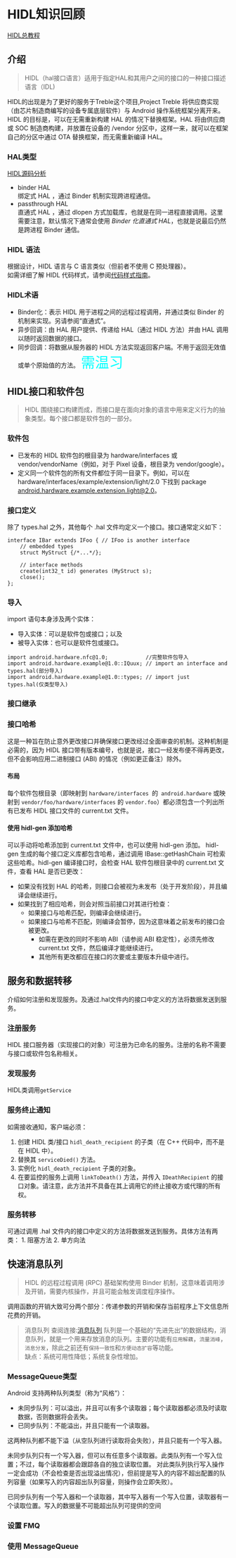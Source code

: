 # HIDL知识回顾
[HIDL总教程](https://source.android.google.cn/devices/architecture/hidl?hl=zh-cn "安卓开发者")
## 介绍  
>HIDL（hal接口语言）适用于指定HAL和其用户之间的接口的一种接口描述语言（IDL)  

HIDL的出现是为了更好的服务于Treble这个项目,Project Treble 将供应商实现（由芯片制造商编写的设备专属底层软件）与 Android 操作系统框架分离开来。  
HIDL 的目标是，可以在无需重新构建 HAL 的情况下替换框架。HAL 将由供应商或 SOC 制造商构建，并放置在设备的 /vendor 分区中，这样一来，就可以在框架自己的分区中通过 OTA 替换框架，而无需重新编译 HAL。  

### HAL类型
[HIDL源码分析](https://blog.csdn.net/u010164190/article/details/106477273?ops_request_misc=%257B%2522request%255Fid%2522%253A%2522165828306616781667892282%2522%252C%2522scm%2522%253A%252220140713.130102334.pc%255Fspecialcolumn.%2522%257D&request_id=165828306616781667892282&biz_id=&utm_medium=distribute.pc_search_result.none-task-special_column-2~specialcolumn~first_rank_ecpm_v1~column_rank-3-8693744-null-null.pc_column&utm_term=HIDL&spm=1018.2226.3001.4417 "讲解详细")
- binder HAL  
绑定式 HAL ，通过 Binder 机制实现跨进程通信。
- passthrough HAL  
直通式 HAL ，通过 dlopen 方式加载库，也就是在同一进程直接调用。这里需要注意，默认情况下通常会使用 *Binder 化直通式 HAL*，也就是说最后仍然是跨进程 Binder 通信。

### HIDL 语法
根据设计，HIDL 语言与 C 语言类似（但前者不使用 C 预处理器）。  
如需详细了解 HIDL 代码样式，请参阅[代码样式指南](https://source.android.google.cn/devices/architecture/hidl/code-style?hl=zh-cn)。  

### HIDL术语
- Binder化：表示 HIDL 用于进程之间的远程过程调用，并通过类似 Binder 的机制来实现。另请参阅“直通式”。
- 异步回调：由 HAL 用户提供、传递给 HAL（通过 HIDL 方法）并由 HAL 调用以随时返回数据的接口。
- 同步回调：将数据从服务器的 HIDL 方法实现返回客户端。不用于返回无效值或单个原始值的方法。
<font color=#00ffff size=6>需温习</font>


## HIDL接口和软件包
>HIDL 围绕接口构建而成，而接口是在面向对象的语言中用来定义行为的抽象类型。每个接口都是软件包的一部分。
### 软件包
- 已发布的 HIDL 软件包的根目录为 hardware/interfaces 或 vendor/vendorName（例如，对于 Pixel 设备，根目录为 vendor/google）。
- 定义同一个软件包的所有文件都位于同一目录下。例如，可以在 hardware/interfaces/example/extension/light/2.0 下找到 package android.hardware.example.extension.light@2.0。
### 接口定义
除了 types.hal 之外，其他每个 .hal 文件均定义一个接口。接口通常定义如下：
~~~
interface IBar extends IFoo { // IFoo is another interface
    // embedded types
    struct MyStruct {/*...*/};

    // interface methods
    create(int32_t id) generates (MyStruct s);
    close();
};
~~~

### 导入
import 语句本身涉及两个实体：
- 导入实体：可以是软件包或接口；以及
- 被导入实体：也可以是软件包或接口。
```
import android.hardware.nfc@1.0;            //完整软件包导入
import android.hardware.example@1.0::IQuux; // import an interface and types.hal(部分导入)
import android.hardware.example@1.0::types; // import just types.hal(仅类型导入)
```
### 接口继承

### 接口哈希
这是一种旨在防止意外更改接口并确保接口更改经过全面审查的机制。这种机制是必需的，因为 HIDL 接口带有版本编号，也就是说，接口一经发布便不得再更改，但不会影响应用二进制接口 (ABI) 的情况（例如更正备注）除外。

#### 布局
每个软件包根目录（即映射到 ```hardware/interfaces ```的``` android.hardware``` 或映射到 ```vendor/foo/hardware/interfaces``` 的 ```vendor.foo```）都必须包含一个列出所有已发布 HIDL 接口文件的 current.txt 文件。
#### 使用 hidl-gen 添加哈希
可以手动将哈希添加到 current.txt 文件中，也可以使用 hidl-gen 添加。
hidl-gen 生成的每个接口定义库都包含哈希，通过调用 IBase::getHashChain 可检索这些哈希。hidl-gen 编译接口时，会检查 HAL 软件包根目录中的 current.txt 文件，查看 HAL 是否已更改：
- 如果没有找到 HAL 的哈希，则接口会被视为未发布（处于开发阶段），并且编译会继续进行。
- 如果找到了相应哈希，则会对照当前接口对其进行检查：
  - 如果接口与哈希匹配，则编译会继续进行。
  - 如果接口与哈希不匹配，则编译会暂停，因为这意味着之前发布的接口会被更改。
    - 如需在更改的同时不影响 ABI（请参阅 ABI 稳定性），必须先修改 current.txt 文件，然后编译才能继续进行。
    - 其他所有更改都应在接口的次要或主要版本升级中进行。

## 服务和数据转移
介绍如何注册和发现服务。及通过.hal文件内的接口中定义的方法将数据发送到服务。
### 注册服务
HIDL 接口服务器（实现接口的对象）可注册为已命名的服务。注册的名称不需要与接口或软件包名称相关。
### 发现服务
HIDL类调用```getService```
### 服务终止通知
如需接收通知，客户端必须：
1. 创建 HIDL 类/接口 ```hidl_death_recipient``` 的子类（在 C++ 代码中，而不是在 HIDL 中）。
2. 替换其 ```serviceDied()``` 方法。
3. 实例化 ```hidl_death_recipient``` 子类的对象。
4. 在要监控的服务上调用 ```linkToDeath()``` 方法，并传入 ```IDeathRecipient``` 的接口对象。请注意，此方法并不具备在其上调用它的终止接收方或代理的所有权。

### 服务转移
可通过调用 .hal 文件内的接口中定义的方法将数据发送到服务。具体方法有两类：
    1. 阻塞方法
    2. 单方向法

## 快速消息队列
>HIDL 的远程过程调用 (RPC) 基础架构使用 Binder 机制，这意味着调用涉及开销，需要内核操作，并且可能会触发调度程序操作。

调用函数的开销大致可分两个部分：传递参数的开销和保存当前程序上下文信息所花费的开销。

>消息队列
查阅连接:[消息队列](https://www.jianshu.com/p/780bcb80006a)
队列是一个基础的“先进先出”的数据结构，消息队列，就是一个用来存放消息的队列。主要的功能有```应用解藕```，```流量消峰```，```消息分发```，除此之前还有```保持一致性```和```方便动态扩容```等功能。    
    缺点：系统可用性降低；系统复杂性增加。

### MessageQueue类型
Android 支持两种队列类型（称为“风格”）：
 -  未同步队列：可以溢出，并且可以有多个读取器；每个读取器都必须及时读取数据，否则数据将会丢失。
 -  已同步队列：不能溢出，并且只能有一个读取器。

这两种队列都不能下溢（从空队列进行读取将会失败），并且只能有一个写入器。

未同步队列只有一个写入器，但可以有任意多个读取器。此类队列有一个写入位置；不过，每个读取器都会跟踪各自的独立读取位置。
对此类队列执行写入操作一定会成功（不会检查是否出现溢出情况），但前提是写入的内容不超出配置的队列容量（如果写入的内容超出队列容量，则操作会立即失败）。

已同步队列有一个写入器和一个读取器，其中写入器有一个写入位置，读取器有一个读取位置。写入的数据量不可能超出队列可提供的空间

### 设置 FMQ
### 使用 MessageQueue